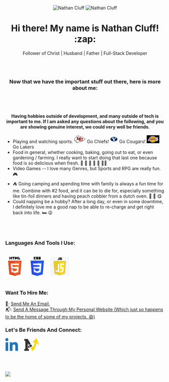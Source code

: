 <p align="center">
  <img src='https://avatars.githubusercontent.com/u/79126599?v=4' alt="Nathan Cluff" width="25%" height="auto"/>
  <img src='https://purenspiration.com/DIST/CSS/Images/my-headshot.jpg' alt="Nathan Cluff" width="25%" height="auto"/>
</p>
<h1 align="center"> Hi there! My name is Nathan Cluff! :zap: </h1>
<p align="center">Follower of Christ | Husband | Father | Full-Stack Developer</p>
<br><br>
<h3 align="center">Now that we have the important stuff out there, here is more about me:</h3>
<br><br>

<h4 align="center">Having hobbies outside of development, and many outside of tech is important to me.  If I am asked any questions about the following, and you are showing genuine interest, we could very well be friends.</h4>
<ul>
  <li>Playing and watching sports. <img src='/Images/Chiefs-logo.jpg' style='height: 25px; width: auto;' alt='Kansas City Chiefs Logo'/> Go Chiefs! <img src='/Images/byu-logo.jpg' style='height: 25px; width: auto;' alt='BYU Logo'/> Go Cougars! <img src='/Images/la-lakers-logo.jpg' style='height: 25px; width: auto;' alt='Los Angeles Lakers Logo'/> Go Lakers</li>
  <li>Food in general, whether cooking, baking, going out to eat, or even gardening / farming.  I really want to start doing that last one because food is so delicious when fresh. 🍔 🍕 🍰 🌮 🏡 🧑‍🌾</li>
  <li>Video Games -- I love many Genres, but Sports and RPG are really fun. 🎮</li>
  <li> ⛺ Going camping and spending time with family is always a fun time for me.  Combine with #2 food, and it can be to die for, especially something like tin-foil dinners and having peach cobbler from a dutch oven. 🍑 🥧 😋</li>
  <li>Could napping be a hobby?  After a long day, or even in some downtime, I definitely love me a good nap to be able to re-charge and get right back into life. 🛏️ 😜</li>
</ul>

<br><br>

<h3>Languages And Tools I Use:</h3>
<br>
<img src='/Images/Languages-and-Tools/HTML5.png' alt='My Personal Website' style='height: 60px; width: auto; display: inline-block;'/>
&nbsp; &nbsp;
<img src='/Images/Languages-and-Tools/CSS3.png' alt='My Personal Website' style='height: 60px; width: auto; display: inline-block;'/>
&nbsp; &nbsp;
<img src='/Images/Languages-and-Tools/JavaScript.png' alt='My Personal Website' style='height: 60px; width: auto; display: inline-block;'/>
&nbsp; &nbsp;
<br><br>

<h3>Want To Hire Me:</h3>
📧: <a href='mailto:ncluff003@purenspiration.com'>Send Me An Email.</a>
<br>
📬: <a href='https://www.purenspiration.com/contact'>Send A Message Through My Personal Website (Which just so happens to be the home of some of my projects. 😄)</a>

<h3>Let's Be Friends And Connect:</h3>
<a href='https://www.linkedin.com/in/ncluff003'><img src='/Images/linked-in-logo.png' alt='My LinkedIn Profile' style='height: 40px; width: auto;'/></a>
&nbsp; &nbsp;
<a href='https://www.purenspiration.com/contact'><img src='/Images/my-logo.svg' alt='My Personal Website' style='height: 40px; width: auto;'/></a>

<br><br>

![](https://komarev.com/ghpvc/?username=ncluff003&color=ffd700&style=plastic&label=Profile+Views)

<!--
**ncluff003/ncluff003** is a ✨ _special_ ✨ repository because its `README.md` (this file) appears on your GitHub profile.

Here are some ideas to get you started:

- 🔭 I’m currently working on ...
- 🌱 I’m currently learning ...
- 👯 I’m looking to collaborate on ...
- 🤔 I’m looking for help with ...
- 💬 Ask me about ...
- 📫 How to reach me: ...
- 😄 Pronouns: ...
- ⚡ Fun fact: ...
-->
